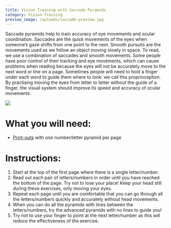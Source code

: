 ```yaml
---
title: Vision Training with Saccade Pyramids
category: Vision Training
preview_image: /uploads/saccade-preview.jpg
---
```


Saccade pyramids help to train accuracy of eye movements and ocular coordination. Saccades are the quick movements of the eyes when someone’s gaze shifts from one point to the next. Smooth pursuits are the movements used as we follow an object moving slowly in space. To read, we use a combination of saccades and smooth movements. Some people have poor control of their tracking and eye movements, which can cause problems when reading because the eyes will not be accurately move to the next word or line on a page. Sometimes people will need to hold a finger under each word to guide them where to look: we call this proprioception. By practising moving the eyes from letter to letter without the guide of a finger, the visual system should improve its speed and accuracy of ocular movements.

![](saccade.jpg)

# What you will need:

  * [Print-outs](https://d1hd12f7n4y2a6.cloudfront.net/innovative-eye-care%2Feff0676f-fb35-45d5-84ac-000b529276b3_saccadepyramidsforwebsite.pdf) with one number/letter pyramid per page

# Instructions:

  1. Start at the top of the first page where there is a single letter/number.
  2. Read out each pair of letters/numbers in order until you have reached the bottom of the page. Try not to lose your place! Keep your head still during these exercises, only moving your eyes.
  3. Repeat each page until you are comfortable that you can go through all the letters/numbers quickly and accurately without head movements. 
  4. When you can do all the pyramids with lines between the letters/numbers, try the advanced pyramids with no lines to guide you!
  5. Try not to use your finger to point at the next letter/number as this will reduce the effectiveness of the exercise.
